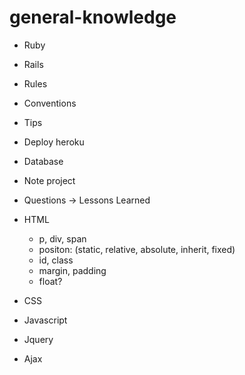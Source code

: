 # general-knowledge

- Ruby
- Rails
- Rules
- Conventions
- Tips
- Deploy heroku
- Database
- Note project
- Questions
-> Lessons Learned

- HTML
  + p, div, span
  + positon: (static, relative, absolute, inherit, fixed)
  + id, class
  + margin, padding
  + float?
- CSS
- Javascript
- Jquery
- Ajax
